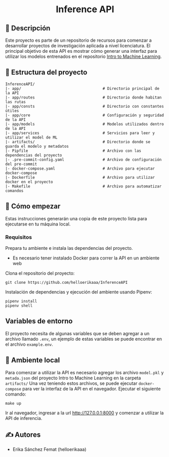<h1 align="center">Inference API</h1>

## 🧐 Descripción <a name = "about"></a>
Este proyecto es parte de un repositorio de recursos para comenzar a desarrollar proyectos de
investigación aplicada a nivel licenciatura. El principal objetivo de esta API es mostrar cómo
generar una interfaz para utilizar los modelos entrenados en el repositorio [Intro to Machine Learning](https://github.com/helloerikaaa/IntroMachineLearning).

## 🔖 Estructura del proyecto

```
InferenceAPI/
|- app/                                    # Directorio principal de la API
|- app/routes                              # Directorio donde habitan las rutas
|- app/consts                              # Directorio con constantes útiles
|- app/core                                # Configuración y seguridad de la API
|- app/models                              # Modelos utilizados dentro de la API
|- app/services                            # Servicios para leer y utilizar el model de ML
|- artifacts/                              # Directorio donde se guarda el modelo y metadatos
|- Pipfile                                 # Archivo con las dependencias del proyecto
|- .pre-commit-config.yaml                 # Archivo de configuración del pre-commit
|- docker-compose.yaml                     # Archivo para ejecutar docker-compose
|- Dockerfile                              # Archivo para utilizar docker en el proyecto
|- Makefile                                # Archivo para automatizar comandos
```

## 🏁 Cómo empezar <a name = "getting_started"></a>

Estas instrucciones generarán una copia de este proyecto lista para ejecutarse en tu máquina local.

### Requisitos
Prepara tu ambiente e instala las dependencias del proyecto.
* Es necesario tener instalado Docker para correr la API en un ambiente web

Clona el repositorio del proyecto:

```
git clone https://github.com/helloerikaaa/InferenceAPI
```
Instalación de dependencias y ejecución del ambiente usando Pipenv:
```
pipenv install
pipenv shell
```

## Variables de entorno
El proyecto necesita de algunas variables que se deben agregar a un archivo llamado `.env`, un ejemplo de estas variables se puede encontrar en el archivo `example.env`. 

## 🔧 Ambiente local
Para comenzar a utilizar la API es necesario agregar los archivo `model.pkl` y `metada.json` del proyecto Intro to Machine Learning en la carpeta `artifacts/`
Una vez teniendo estos archivos, se puede ejecutar `docker-compose` para ver la interfaz de la API en el navegador. Ejecutar el siguiente comando:
```
make up
```

Ir al navegador, ingresar a la url http://127.0.0.1:8000 y comenzar a utilizar la API de inferencia.

## ✍️ Autores
* Erika Sánchez Femat (helloerikaaa)

